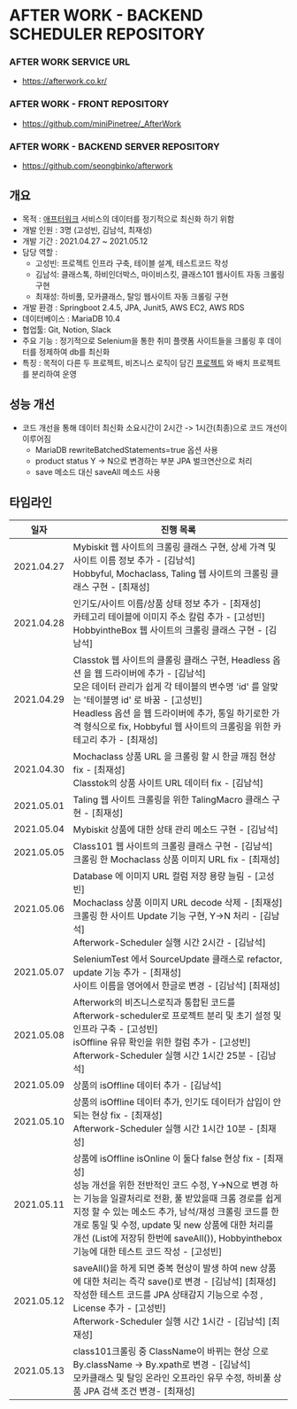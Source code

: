 # AFTER WORK - BACKEND SCHEDULER REPOSITORY

### AFTER WORK SERVICE URL

- https://afterwork.co.kr/

### AFTER WORK - FRONT REPOSITORY

- https://github.com/miniPinetree/_AfterWork

### AFTER WORK - BACKEND SERVER REPOSITORY

- https://github.com/seongbinko/afterwork

## 개요

- 목적 : [애프터워크](https://afterwork.co.kr/) 서비스의 데이터를 정기적으로 최신화 하기 위함
- 개발 인원 : 3명 (고성빈, 김남석, 최재성)
- 개발 기간 : 2021.04.27 ~ 2021.05.12  
- 담당 역할 : 
  - 고성빈: 프로젝트 인프라 구축, 테이블 설계, 테스트코드 작성
  - 김남석: 클래스톡, 하비인더박스, 마이비스킷, 클래스101 웹사이트 자동 크롤링 구현
  - 최재성: 하비풀, 모카클래스, 탈잉 웹사이트 자동 크롤링 구현
- 개발 환경 : Springboot 2.4.5, JPA, Junit5, AWS EC2, AWS RDS
- 데이터베이스 : MariaDB 10.4
- 협업툴: Git, Notion, Slack
- 주요 기능 : 정기적으로 Selenium을 통한 취미 플랫폼 사이트들을 크롤링 후 데이터를 정제하여 db를 최신화
- 특징 : 목적이 다른 두 프로젝트, 비즈니스 로직이 담긴 [프로젝트](https://github.com/seongbinko/afterwork) 와 배치 프로젝트를 분리하여 운영  

## 성능 개선

- 코드 개선을 통해 데이터 최신화 소요시간이 2시간 -> 1시간(최종)으로 코드 개선이 이루어짐
  - MariaDB rewriteBatchedStatements=true 옵션 사용
  - product status Y -> N으로 변경하는 부분 JPA 벌크연산으로 처리
  - save 메소드 대신 saveAll 메소드 사용

## 타임라인

| 일자       | 진행 목록                                                    |
| ---------- | ------------------------------------------------------------ |
| 2021.04.27 | Mybiskit 웹 사이트의 크롤링 클래스 구현, 상세 가격 및 사이트 이름 정보 추가 - [김남석] <br/> Hobbyful, Mochaclass, Taling 웹 사이트의 크롤링 클래스 구현 - [최재성] |
| 2021.04.28 | 인기도/사이트 이름/상품 상태 정보 추가 - [최재성] <br/> 카테고리 테이블에 이미지 주소 칼럼 추가 - [고성빈] <br/> HobbyintheBox 웹 사이트의 크롤링 클래스 구현 - [김남석] |
| 2021.04.29 | Classtok 웹 사이트의 클롤링 클래스 구현, Headless 옵션 을 웹 드라이버에 추가 - [김남석] <br/> 모은 데이터 관리가 쉽게 각 테이블의 변수명 'id' 를 알맞는 '테이블명 id' 로 바꿈 - [고성빈] <br/> Headless 옵션 을 웹 드라이버에 추가, 통일 하기로한 가격 형식으로 fix, Hobbyful 웹  사이트의 크롤링을 위한 카테고리 추가 - [최재성]|
| 2021.04.30 | Mochaclass 상품 URL 을 크롤링 할 시 한글 깨짐 현상 fix - [최재성] <br/> Classtok의 상품 사이트 URL 데이터 fix - [김남석]|
| 2021.05.01 | Taling 웹 사이트 크롤링을 위한 TalingMacro 클래스 구현 - [최재성] |
| 2021.05.04 | Mybiskit 상품에 대한 상태 관리 메소드 구현 - [김남석] |
| 2021.05.05 | Class101 웹 사이트의 크롤링 클래스 구현 - [김남석] <br/> 크롤링 한 Mochaclass 상품 이미지 URL fix - [최재성] |
| 2021.05.06 | Database 에 이미지 URL 컬럼 저장 용량 늘림 - [고성빈] <br/> Mochaclass 상품 이미지 URL decode 삭제 - [최재성] <br/> 크롤링 한 사이트 Update 기능 구현, Y->N 처리 - [김남석] <br/> Afterwork-Scheduler 실행  시간 2시간 - [김남석] |
| 2021.05.07 | SeleniumTest 에서 SourceUpdate 클래스로 refactor, update 기능 추가 - [최재성] <br/> 사이트 이름을 영어에서 한글로 변경 - [김남석] [최재성]|
| 2021.05.08 | Afterwork의 비즈니스로직과 통합된 코드를 Afterwork-scheduler로 프로젝트 분리 및 초기 설정 및 인프라 구축 - [고성빈]<br> isOffline 유뮤 확인을 위한 컬럼 추가 - [고성빈] <br/> Afterwork-Scheduler 실행  시간 1시간 25분 - [김남석] |
| 2021.05.09 | 상품의 isOffline 데이터 추가 - [김남석] |
| 2021.05.10 | 상품의 isOffline 데이터 추가, 인기도 데이터가 삽입이 안되는 현상 fix - [최재성] <br/> Afterwork-Scheduler 실행  시간 1시간 10분 - [최재성] |
| 2021.05.11 | 상품에 isOffline isOnline 이 둘다 false 현상 fix - [최재성] <br/> 성능 개선을 위한 전반적인 코드 수정, Y->N으로 변경 하는 기능을 일괄처리로 전환, 풀 받았을때 크롬 경로를 쉽게 지정 할 수 있는 메소드 추가, 남석/재성 크롤링 코드를 한개로 통일 및 수정, update 및 new 상품에 대한 처리를 개선 (List에 저장뒤 한번에 saveAll()), Hobbyinthebox 기능에 대한 테스트 코드 작성 - [고성빈] |
| 2021.05.12 | saveAll()을 하게 되면 중복 현상이 발생 하여 new 상품에 대한 처리는 즉각 save()로 변경 - [김남석] [최재성] <br/> 작성한 테스트 코드를 JPA 상태감지 기능으로 수정 , License 추가 - [고성빈] <br/> Afterwork-Scheduler 실행  시간 1시간 - [김남석] [최재성] |
| 2021.05.13 | class101크롤링 중 ClassName이 바뀌는 현상 으로 By.className -> By.xpath로 변경 - [김남석] <br/> 모카클래스 및 탈잉 온라인 오프라인 유무 수정, 하비풀 상품 JPA 검색 조건 변경- [최재성] |
  
